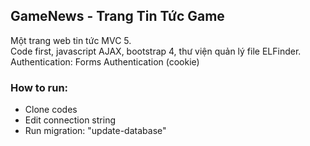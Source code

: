 ## GameNews - Trang Tin Tức Game
Một trang web tin tức MVC 5.  
Code first, javascript AJAX, bootstrap 4, thư viện quản lý file ELFinder.  
Authentication: Forms Authentication (cookie)  
### How to run:
* Clone codes
* Edit connection string
* Run migration: "update-database" 
